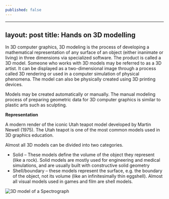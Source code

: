 ```yaml
---
published: false
---
```

---
layout: post
title: Hands on 3D modelling
---

In 3D computer graphics, 3D modeling is the process of developing a mathematical representation of any surface of an object (either inanimate or living) in three dimensions via specialized software. The product is called a 3D model. Someone who works with 3D models may be referred to as a 3D artist. It can be displayed as a two-dimensional image through a process called 3D rendering or used in a computer simulation of physical phenomena. The model can also be physically created using 3D printing devices.

Models may be created automatically or manually. The manual modeling process of preparing geometric data for 3D computer graphics is similar to plastic arts such as sculpting.

**Representation**

A modern render of the iconic Utah teapot model developed by Martin Newell (1975). The Utah teapot is one of the most common models used in 3D graphics education.

Almost all 3D models can be divided into two categories.

- Solid – These models define the volume of the object they represent (like a rock). Solid models are mostly used for engineering and medical simulations, and are usually built with constructive solid geometry
- Shell/boundary – these models represent the surface, e.g. the boundary of the object, not its volume (like an infinitesimally thin eggshell). Almost all visual models used in games and film are shell models.


![3D model of a Spectrograph ]({{site.baseurl}}/https://upload.wikimedia.org/wikipedia/commons/thumb/d/d2/An_early_concept_design_of_the_ERIS_instrument.jpg/220px-An_early_concept_design_of_the_ERIS_instrument.jpg)
